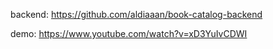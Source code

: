 backend:
https://github.com/aldiaaan/book-catalog-backend

demo: 
https://www.youtube.com/watch?v=xD3YuIvCDWI
